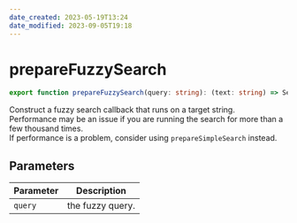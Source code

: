 ```yaml
---
date_created: 2023-05-19T13:24
date_modified: 2023-09-05T19:18
---
```

# prepareFuzzySearch

```ts
export function prepareFuzzySearch(query: string): (text: string) => SearchResult | null;
```

Construct a fuzzy search callback that runs on a target string.  
Performance may be an issue if you are running the search for more than a few thousand times.  
If performance is a problem, consider using `prepareSimpleSearch` instead.

## Parameters

| Parameter | Description |
|-----------|-------------|
| `query` | the fuzzy query. |
